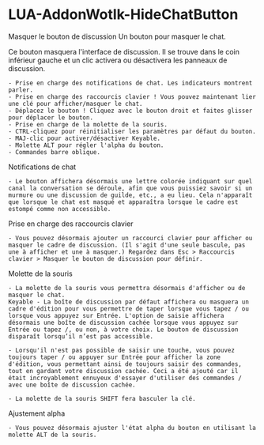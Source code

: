 # LUA-AddonWotlk-HideChatButton

Masquer le bouton de discussion
Un bouton pour masquer le chat.

Ce bouton masquera l'interface de discussion. Il se trouve dans le coin inférieur gauche et un clic activera ou désactivera les panneaux de discussion.

    - Prise en charge des notifications de chat. Les indicateurs montrent parler.
    - Prise en charge des raccourcis clavier ! Vous pouvez maintenant lier une clé pour afficher/masquer le chat.
    - Déplacez le bouton ! Cliquez avec le bouton droit et faites glisser pour déplacer le bouton.
    - Prise en charge de la molette de la souris.
    - CTRL-cliquez pour réinitialiser les paramètres par défaut du bouton.
    - MAJ-clic pour activer/désactiver Keyable.
    - Molette ALT pour régler l'alpha du bouton.
    - Commandes barre oblique.
    
Notifications de chat 
    
    - Le bouton affichera désormais une lettre colorée indiquant sur quel canal la conversation se déroule, afin que vous puissiez savoir si un murmure ou une discussion de guilde, etc., a eu lieu. Cela n'apparaît que lorsque le chat est masqué et apparaîtra lorsque le cadre est estompé comme non accessible.
    
Prise en charge des raccourcis clavier 
    
    - Vous pouvez désormais ajouter un raccourci clavier pour afficher ou masquer le cadre de discussion. (Il s'agit d'une seule bascule, pas une à afficher et une à masquer.) Regardez dans Esc > Raccourcis clavier > Masquer le bouton de discussion pour définir.

Molette de la souris 
    
    - La molette de la souris vous permettra désormais d'afficher ou de masquer le chat.
    Keyable - La boîte de discussion par défaut affichera ou masquera un cadre d'édition pour vous permettre de taper lorsque vous tapez / ou lorsque vous appuyez sur Entrée. L'option de saisie affichera désormais une boîte de discussion cachée lorsque vous appuyez sur Entrée ou tapez /, ou non, à votre choix. Le bouton de discussion disparaît lorsqu’il n’est pas accessible.

    - Lorsqu'il n'est pas possible de saisir une touche, vous pouvez toujours taper / ou appuyer sur Entrée pour afficher la zone d'édition, vous permettant ainsi de toujours saisir des commandes, tout en gardant votre discussion cachée. Ceci a été ajouté car il était incroyablement ennuyeux d'essayer d'utiliser des commandes / avec une boîte de discussion cachée.

    - La molette de la souris SHIFT fera basculer la clé.

Ajustement alpha 
    
    - Vous pouvez désormais ajuster l'état alpha du bouton en utilisant la molette ALT de la souris.
